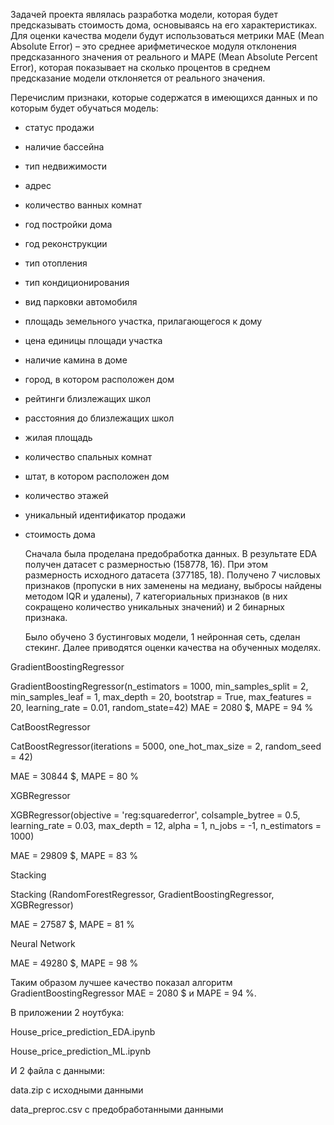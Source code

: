    Задачей проекта являлась разработка модели, которая будет предсказывать стоимость дома, основываясь на его характеристиках. 
Для оценки качества модели будут использоваться метрики MAE (Mean Absolute Error) – это среднее арифметическое модуля 
отклонения предсказанного значения от реального и MAPE (Mean Absolute Percent Error), которая показывает на сколько 
процентов в среднем предсказание модели отклоняется от реального значения.
   
   Перечислим признаки, которые содержатся в имеющихся данных и по которым будет обучаться модель: 
- статус продажи
- наличие бассейна
- тип недвижимости
- адрес
- количество ванных комнат
- год постройки дома
- год реконструкции
- тип отопления
- тип кондиционирования
- вид парковки автомобиля
- площадь земельного участка, прилагающегося к дому
- цена единицы площади участка
- наличие камина в доме
- город, в котором расположен дом
- рейтинги близлежащих школ
- расстояния до близлежащих школ
- жилая площадь
- количество спальных комнат
- штат, в котором расположен дом
- количество этажей
- уникальный идентификатор продажи
- стоимость дома 

   Сначала была проделана предобработка данных. В результате EDA получен датасет с размерностью (158778, 16). При этом 
размерность исходного датасета (377185, 18). Получено 7 числовых признаков (пропуски в них заменены на медиану, выбросы 
найдены методом IQR и удалены), 7 категориальных признаков (в них сокращено количество уникальных значений) и 2 бинарных 
признака. 

   Было обучено 3 бустинговых модели, 1 нейронная сеть, сделан стекинг. Далее приводятся оценки качества на обученных моделях.


GradientBoostingRegressor

GradientBoostingRegressor(n_estimators = 1000, min_samples_split = 2, min_samples_leaf = 1, max_depth = 20, 
                          bootstrap = True, max_features = 20, learning_rate = 0.01, random_state=42)
MAE = 2080 $,     MAPE = 94 %

CatBoostRegressor

CatBoostRegressor(iterations = 5000, one_hot_max_size = 2, random_seed = 42)

MAE = 30844 $,     MAPE = 80 %

XGBRegressor

XGBRegressor(objective = 'reg:squarederror', colsample_bytree = 0.5, learning_rate = 0.03, 
             max_depth = 12, alpha = 1, n_jobs = -1, n_estimators = 1000)

MAE = 29809 $,     MAPE = 83 %

Stacking

Stacking (RandomForestRegressor, GradientBoostingRegressor, XGBRegressor)

MAE = 27587 $,     MAPE = 81 %

Neural Network

MAE = 49280 $,     MAPE = 98 %


   Таким образом лучшее качество показал алгоритм GradientBoostingRegressor MAE = 2080 $ и MAPE = 94 %.

В приложении 2 ноутбука: 

House_price_prediction_EDA.ipynb 

House_price_prediction_ML.ipynb

И 2 файла с данными:

data.zip с исходными данными

data_preproc.csv с предобработанными данными
